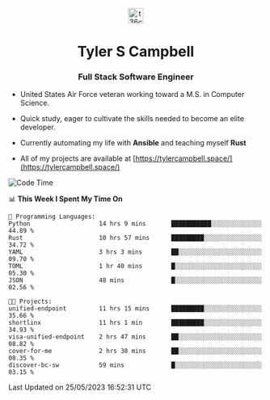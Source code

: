 <p align="center">
<a href="https://www.linkedin.com/in/t36campbell" target="blank"><img align="center" src="https://ik.imagekit.io/t36campbell/Portfolio/linkedin.png.original_m8bbGgPh6.png" alt="t36campbell" height="30" width="30" /></a>
</p>
<h1 align="center">Tyler S Campbell</h1>
<h3 align="center">Full Stack Software Engineer</h3>

* United States Air Force veteran working toward a M.S. in Computer Science.

* Quick study, eager to cultivate the skills needed to become an elite developer.

* Currently automating my life with **Ansible** and teaching myself **Rust**

* All of my projects are available at [https://tylercampbell.space/](https://tylercampbell.space/)

<!--START_SECTION:waka-->
![Code Time](http://img.shields.io/badge/Code%20Time-2%2C526%20hrs%2034%20mins-blue)

📊 **This Week I Spent My Time On** 

```text
💬 Programming Languages: 
Python                   14 hrs 9 mins       ███████████░░░░░░░░░░░░░░   44.89 % 
Rust                     10 hrs 57 mins      █████████░░░░░░░░░░░░░░░░   34.72 % 
YAML                     3 hrs 3 mins        ██░░░░░░░░░░░░░░░░░░░░░░░   09.70 % 
TOML                     1 hr 40 mins        █░░░░░░░░░░░░░░░░░░░░░░░░   05.30 % 
JSON                     48 mins             █░░░░░░░░░░░░░░░░░░░░░░░░   02.56 % 

🐱‍💻 Projects: 
unified-endpoint         11 hrs 15 mins      █████████░░░░░░░░░░░░░░░░   35.66 % 
shortlinx                11 hrs 1 min        █████████░░░░░░░░░░░░░░░░   34.93 % 
visa-unified-endpoint    2 hrs 47 mins       ██░░░░░░░░░░░░░░░░░░░░░░░   08.82 % 
cover-for-me             2 hrs 38 mins       ██░░░░░░░░░░░░░░░░░░░░░░░   08.35 % 
discover-bc-sw           59 mins             █░░░░░░░░░░░░░░░░░░░░░░░░   03.15 % 
```


 Last Updated on 25/05/2023 16:52:31 UTC
<!--END_SECTION:waka-->
